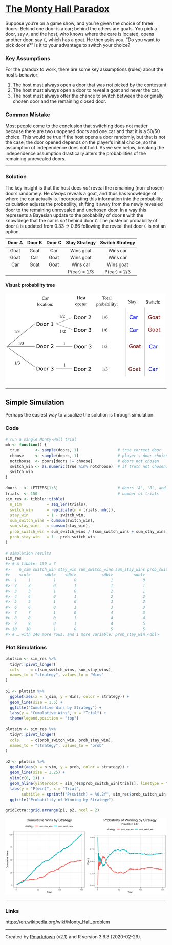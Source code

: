 
<!-- README.md is generated from README.Rmd. Please edit that file -->

<!--
### [stufield.github.io/COVID-19](https://stufield.github.io/COVID-19)
-->

# [The Monty Hall Paradox](https://stufield.github.io/monty-hall-paradox)

Suppose you’re on a game show, and you’re given the choice of three
doors: Behind one door is a car; behind the others are goats. You pick a
door, say `A`, and the host, who knows where the care is located, opens
another door, say `C`, which has a goat. He then asks you, “Do you want
to pick door `B`?” Is it to your advantage to switch your choice?

### Key Assumptions

For the paradox to work, there are some key assumptions (rules) about
the host’s behavior:

1.  The host must always open a door that was not picked by the
    contestant
2.  The host must always open a door to reveal a goat and never the car.
3.  The host must always offer the chance to switch between the
    originally chosen door and the remaining closed door.

### Common Mistake

Most people come to the conclusion that switching does not matter
because there are two unopened doors and one car and that it is a 50/50
choice. This would be true if the host opens a door randomly, but that
is not the case; the door opened depends on the player’s initial choice,
so the assumption of independence does not hold. As we see below,
breaking the independence assumption drastically alters the
probabilities of the remaining unrevealed doors.

-----

### Solution

The key insight is that the host does *not* reveal the remaining
(non-chosen) doors randomely. He *always* reveals a goat, and thus has
knowledge of where the car actually is. Incorporating this information
into the probability calculation adjusts the probability, shifting it
away from the newly revealed door to the remaining unrevealed and
unchosen door. In a way this represents a Bayesian update to the
probability of door `B` with the knowldege that the car is *not* behind
door `C`. The posterior probability of door `B` is updated from 0.33 -\>
0.66 following the reveal that door `C` is not an option.

| Door A | Door B | Door C | Stay Strategy | Switch Strategy |
| :----: | :----: | :----: | :-----------: | :-------------: |
|  Goat  |  Goat  |  Car   |   Wins goat   |    Wins car     |
|  Goat  |  Car   |  Goat  |   Wins goat   |    Wins car     |
|  Car   |  Goat  |  Goat  |   Wins car    |    Wins goat    |
|        |        |        | P(car) = 1/3  |  P(car) = 2/3   |

#### Visual: probability tree

![](monty-hall-tree.png)

-----

## Simple Simulation

Perhaps the easiest way to visualize the solution is through simulation.

### Code

``` r
# run a single Monty-Hall trial
mh <- function() {
  true       <- sample(doors, 1)                 # true correct door
  choose     <- sample(doors, 1)                 # player's door choice: 1/3
  notchoose  <- doors[doors != choose]           # doors not chosen
  switch_win <- as.numeric(true %in% notchoose)  # if truth not chosen; win by switching
  switch_win
}

doors   <- LETTERS[1:3]                          # doors 'A', 'B', and 'C'
trials  <- 150                                   # number of trials
sim_res <- tibble::tibble(
  n_sim           = seq_len(trials),
  switch_win      = replicate(n = trials, mh()),
  stay_win        = 1 - switch_win,
  sum_switch_wins = cumsum(switch_win),
  sum_stay_wins   = cumsum(stay_win),
  prob_switch_win = sum_switch_wins / (sum_switch_wins + sum_stay_wins),
  prob_stay_win   = 1 - prob_switch_win
)

# simulation results
sim_res
#> # A tibble: 150 x 7
#>    n_sim switch_win stay_win sum_switch_wins sum_stay_wins prob_switch_win
#>    <int>      <dbl>    <dbl>           <dbl>         <dbl>           <dbl>
#>  1     1          1        0               1             0           1    
#>  2     2          0        1               1             1           0.5  
#>  3     3          1        0               2             1           0.667
#>  4     4          0        1               2             2           0.5  
#>  5     5          1        0               3             2           0.6  
#>  6     6          0        1               3             3           0.5  
#>  7     7          1        0               4             3           0.571
#>  8     8          0        1               4             4           0.5  
#>  9     9          0        1               4             5           0.444
#> 10    10          1        0               5             5           0.5  
#> # … with 140 more rows, and 1 more variable: prob_stay_win <dbl>
```

### Plot Simulations

``` r
plotsim <- sim_res %>%
  tidyr::pivot_longer(
  cols     = c(sum_switch_wins, sum_stay_wins),
  names_to = "strategy", values_to = "Wins"
)

p1 <- plotsim %>%
  ggplot(aes(x = n_sim, y = Wins, color = strategy)) +
  geom_line(size = 1.5) +
  ggtitle("Cumulative Wins by Strategy") +
  labs(y = "Cumulative Wins", x = "Trial") +
  theme(legend.position = "top")

plotsim <- sim_res %>%
  tidyr::pivot_longer(
  cols     = c(prob_switch_win, prob_stay_win),
  names_to = "strategy", values_to = "prob"
)

p2 <- plotsim %>%
  ggplot(aes(x = n_sim, y = prob, color = strategy)) +
  geom_line(size = 1.25) +
  ylim(c(0, 1)) +
  geom_hline(yintercept = sim_res$prob_switch_win[trials], linetype = "dashed") +
  labs(y = "P(win)", x = "Trial",
       subtitle = sprintf("P(switch) = %0.2f", sim_res$prob_switch_win[trials])) +
  ggtitle("Probability of Winning by Strategy")

gridExtra::grid.arrange(p1, p2, ncol = 2)
```

![](figs/README-plot-sim-1.png)<!-- -->

-----

### Links

<https://en.wikipedia.org/wiki/Monty_Hall_problem>

-----

Created by [Rmarkdown](https://github.com/rstudio/rmarkdown) (v2.1) and
R version 3.6.3 (2020-02-29).
